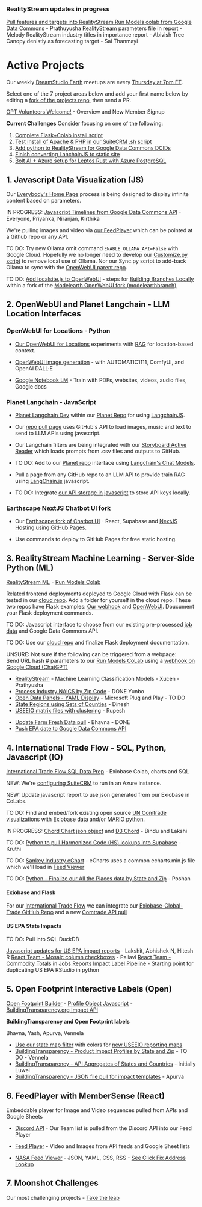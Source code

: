 <!--
medium.com subscription needed

	How to install Open WebUI without Docker
	https://bhavikjikadara.medium.com/how-to-install-open-webui-without-docker-33eedbda9b96
-->

<!--
**Timely Projects**

- [Activate Ollama on a different server](https://docs.openwebui.com/) for use with our [Docker Setup](/projects/location/setup/docker/)


	Full-Stack Cloudflare SaaS kit
	https://github.com/Dhravya/cloudflare-saas-stack


Create a developer account in [Omdena.com](https://omdena.com) and help us create [team panels](/panels) using the 

- [Document adding Flask as our optional python webroot](../localsite/start/steps/)


4 Agent projects

1. Google Data Commons Timelines eCharts and US EPA Chord chart Impacts
2. RealityStream ML Forecasting - with 6 standard ML models
3. FeedPlayer, for viewing API feeds, such as NASA images and video
4. NullSchool Maps + NISAR satellite data to visualize earth surface movements
-->

### RealityStream updates in progress

[Pull features and targets into RealityStream Run Models colab from Google Data Commons](https://github.com/ModelEarth/realitystream/issues/22) - Prathuyusha
[RealityStream](/realitystream/) parameters file in report - Melody
RealityStream industry titles in importance report - Abivish
Tree Canopy denistiy as forecasting target - Sai Thanmayi

# Active Projects

Our weekly [DreamStudio Earth](https://dreamstudio.com/io/coders/) meetups are every [Thursday at 7pm ET](/io/coders/).

Select one of the 7 project areas below and add your first name below by editing a [fork of the projects repo](https://github.com/ModelEarth/projects/blob/main/active.md), then send a PR.

[OPT Volunteers Welcome!](../community/members/welcome) - Overview and New Member Signup

**Current Challenges**
Consider focusing on one of the following:

1. [Complete Flask+Colab install script](/cloud/run/)
2. [Test install of Apache & PHP in our SuiteCRM .sh script](/profile/crm/)
3. [Add python to RealityStream for Google Data Commons DCIDs](/realitystream/)
4. [Finish converting LanchainJS to static site](/planet/langchain/)
5. [Bolt AI + Azure setup for Leptos Rust with Azure PostgreSQL](/profile/crm)
<!--
https://techcommunity.microsoft.com/blog/aiplatformblog/the-future-of-ai-how-lovable-dev-and-azure-openai-accelerate-apps-that-change-li/4413375

5. [React FeedPlayer]() - 
6. [Products Repo](/products)
-->

## 1. Javascript Data Visualization (JS)

Our [Everybody's Home Page](../home) process is being designed to display infinite content based on parameters.

IN PROGRESS: [Javascript Timelines from Google Data Commons API](/data-commons/docs/data/) - Everyone, Priyanka, Niranjan, Kirthika<!--Mehul, Aishwrya, Vishnupriya-->

We're pulling images and video via [our FeedPlayer](../feed) which can be pointed at a Github repo or any API.

TO DO: Try new Ollama omit command `ENABLE_OLLAMA_API=False` with Google Cloud. Hopefully we no longer need to develop our [Customize.py script](/projects/location/setup/customize/) to remove local use of Ollama. Nor our Sync.py script to add-back Ollama to sync with the [OpenWebUI parent repo](https://github.com/open-webui/open-webui).

TO DO: [Add localsite.js to OpenWebUI](/projects/location/) - steps for [Building Branches Locally](/projects/location/setup/) within a fork of the [Modelearth OpenWebUI fork (modelearthbranch)](https://github.com/ModelEarth/open-webui/tree/modelearthbranch)

<!--
**More Data Commons Visualization Projects**
[Observable with Data Commons](/data-commons/) - [Data Loaders How-To](/data-commons/dist/air/)

[Python CoLabs for GDC timeline automation - Air and Climate](/data-commons/dist/air)

[Kargil's notes](https://github.com/modelearth/Observables-DataLoader/tree/master/docs)

[Observable Framework Dashboard for UN Goals](https://observablehq.com/framework/) - with our .csv timelines and DuckDB Parquet impact files

TO DO: [Hosting DataCommons locally with Flask](/localsite/info/data/datacommons) - Vishnupriya and our GDC team
-->

## 2. OpenWebUI and Planet Langchain - LLM Location Interfaces


### OpenWebUI for Locations - Python

- [Our OpenWebUI for Locations](location/) experiments with [RAG](https://docs.openwebui.com/features/rag/) for location-based context.<!-- Next: Text to Action / Nividia Kuda is their advantage = code library that interacts with chip -->

- [OpenWebUI image generation](https://docs.openwebui.com/tutorials/images/) - with AUTOMATIC1111, ComfyUI, and OpenAI DALL·E

- [Google Notebook LM](https://notebooklm.google) - Train with PDFs, websites, videos, audio files, Google docs


### Planet Langchain - JavaScript

- [Planet Langchain Dev](/planet) within our [Planet Repo](https://github.com/modelearth/planet) for using [LangchainJS](https://github.com/langchain-ai/langchainjs).

- Our [repo pull page](../home/repo) uses GitHub's API to load images, music and text to send to LLM APIs using javascript.

- Our Langchain filters are being integrated with our [Storyboard Active Reader](/requests/) which loads prompts from .csv files and outputs to GitHub.

- TO DO: Add to our [Planet repo](https://github.com/modelearth/planet/) interface using [Langchain's Chat Models](https://python.langchain.com/docs/concepts/chat_models/).  

- Pull a page from any GitHub repo to an LLM API to provide train RAG using [LangChain.js](https://api.js.langchain.com) javascript.<!-- Dhananjay, Kelly, Adithya-->

- TO DO: Integrate [our API storage in javascript](/localsite/tools/storage/api/) to store API keys locally.


<!--See also: DataStax Astra DB

Langchain Python Repo
https://github.com/ModelEarth/langchain

[Conversational RAG for 10 LLMs](https://python.langchain.com/docs/tutorials/qa_chat_history/) - Pradeep and Pranoy 
Pradeep: Pinecone on AWS free 2 GB max
Pranoy: DocArray in memory Vecto Store (database)

We can also [remove LangChain to simplify](https://www.octomind.dev/blog/why-we-no-longer-use-langchain-for-building-our-ai-agents)

Content prep for RAG: [Innovations in Water Purification](/evaporation-kits/innovations/) - Hyper Desalination

**Retrieval-Interleaved Generation (RIG)**  
Using [Google Data Commons DataGemma AI](https://ai.google.dev/gemma/docs/datagemma) - For RIG, Zihan found that a paid Google plan was needed to avoid storage/memory errors/timeouts. Here's our [RIG CoLab](https://colab.research.google.com/drive/1eLtHOR6e3lAUVijUJ56VMaiTU6hA9enc?usp=sharing).
-->

### Earthscape NextJS Chatbot UI fork

- Our [Earthscape fork of Chatbot UI](https://model.earth/earthscape/app/) - React, Supabase and [NextJS Hosting using GitHub Pages](https://www.freecodecamp.org/news/how-to-deploy-next-js-app-to-github-pages/).

- Use commands to deploy to GitHub Pages for free static hosting.

<!-- Generate .CSV prompt files from location data pulled from Industry levels, Census stats and Google Data Commons. -->


## 3. RealityStream Machine Learning - Server-Side Python (ML)

[RealityStream ML](/realitystream/) - [Run Models Colab](/realitystream/input/industries/)

Related frontend deployments deployed to Google Cloud with Flask can be tested in our [cloud repo](https://github.com/ModelEarth/cloud). Add a folder for yourself in the cloud repo. These two repos have Flask examples: [Our webhook](https://github.com/ModelEarth/webhook) and [OpenWebUI](https://github.com/open-webui/open-webui). Doucument your Flask deployment commands.

TO DO: Javascript interface to choose from our existing pre-processed [job data](/realitystream) and Google Data Commons API.

TO DO: Use our [cloud repo](https://github.com/ModelEarth/cloud/tree/main/run) and finalize Flask deployment documentation.

UNSURE: Not sure if the following can be triggered from a webpage:  
Send URL hash # parameters to our [Run Models CoLab](/realitystream) using a [webhook on Google Cloud (ChatGPT)](https://chatgpt.com/share/670e7002-85fc-8003-a466-9b682012f3ea)


<!--
**Anvil with our CoLabs:**
[Anvil Extras](https://anvil-extras.readthedocs.io/en/latest/guides/index.html) and [Anvil](https://anvil.works/learn/tutorials/data-science#connecting-notebooks) and [AnvilScope CoLab](https://colab.research.google.com/drive/1rlOPfOxRnfm4pTGSn3gk_MvmVF65iidF?usp=sharing) using Plotly - Soham
-->

<!--
- [StreamLit hosting within Open WebUI](https://github.com/streamlit/streamlit/issues/969)
-->


- [RealityStream](/realitystream/) - Machine Learning Classification Models - Xucen - Prathyusha
- [Process Industry NAICS by Zip Code](/community-zipcodes/mail) - DONE Yunbo
- [Open Data Panels - YAML Display](/profile) - Microsoft Plug and Play - TO DO
- [State Regions using Sets of Counties](/community-data/us/edd/) - Dinesh
- [USEEIO matrix files with clustering](/machine-learning/python/cluster/) - <!--Honglin-->Rupesh

<!--
- [CrewAI+Ollama integration](https://lightning.ai/lightning-ai/studios/ai-agents-powered-by-crewai) within our [Open WebUI fork](location)
- [Flowsa RStudio - API to JSON](/localsite/info/data/flowsa/)
-->

- [Update Farm Fresh Data pull](/community-data/process/python/farmfresh/) - Bhavna - DONE
- [Push EPA date to Google Data Commons API](https://docs.datacommons.org/api/)


## 4. International Trade Flow - SQL, Python, Javascript (IO)

[International Trade Flow SQL Data Prep](/profile/trade) - Exiobase Colab, charts and SQL
<!-- Contributors: Gary, Satya, Himanshu, Sahil, Poorna -->

NEW: We're [configuring SuiteCRM](../profile/crm/) to run in an Azure instance.

NEW: Update javascript report to use json generated from our Exiobase in CoLabs.

TO DO:  Find and embed/fork existing open source [UN Comtrade visualizations](https://comtradeplus.un.org/Visualization/Labs) with Exiobase data and/or [MARIO python](https://mario-suite.readthedocs.io/en/latest/intro.html).

IN PROGRESS: [Chord Chart json object](https://model.earth/useeio.js/footprint/chord) and [D3 Chord](/profile/charts/d3/chord_diagram_d3/) - Bindu and Lakshi

TO DO: [Python to pull Harmonized Code (HS) lookups into Supabase](/profile/harmonized-system/) - Kruthi

TO DO: [Sankey Industry eChart](/profile/charts/echarts/sankey-nodeAlign-left.html) - eCharts uses a common echarts.min.js file which we'll load in [Feed Viewer](/feed/view)

TO DO: [Python - Finalize our All the Places data by State and Zip](/places) - Poshan

#### Exiobase and Flask

For our [International Trade Flow](/profile/trade/) we can integrate our [Exiobase-Global-Trade GitHub Repo](https://github.com/modelearth/exiobase-global-trade) and a new [Comtrade API pull](https://github.com/ModelEarth/exiobase-global-trade/tree/main/comtrade)

#### US EPA State Impacts

TO DO: Pull into SQL DuckDB

[Javascript updates for US EPA impact reports](/useeio.js/footprint/) - Lakshit, Abhishek N, Hitesh R
[React Team - Mosaic column checkboxes](/io/charts)  - Pallavi 
[React Team - Commodity Totals](/localsite/info/data/totals/) in [Jobs Reports](/localsite/info/#indicators=JOBS)
[Impact Label Pipeline](/apps/impact) - Starting point for duplicating US EPA RStudio in python


## 5. Open Footprint Interactive Labels (Open)

[Open Footprint Builder](/io/template/) - [Profile Object Javascript](/profile/item/) - [BuildingTransparency.org Impact API](/profile/products/)


**BuildingTransparency and Open Footprint labels**

Bhavna, Yash, Apurva, Vennela

- [Use our state map filter](#geoview=country) with colors for [new USEEIO reporting maps](https://figshare.com/collections/USEEIO_State_Models_v1_0_-_Supporting_Figures/7041473)
- [BuildingTransparency - Product Impact Profiles by State and Zip](/io/template/feed/) - TO DO <!--Ronan--> - Vennela
- [BuildingTransparency - API Aggregates of States and Countries](/io/template/product/) - Initially Luwei
- [BuildingTransparency - JSON file pull for impact templates](/io/template/product/) - Apurva



## 6. FeedPlayer with MemberSense (React)

Embeddable player for Image and Video sequences pulled from APIs and Google Sheets

- [Discord API](https://discord.com/developers/docs/intro) - Our Team list is pulled from the Discord API into our Feed Player

- [Feed Player](../feed/) - Video and Images from API feeds and Google Sheet lists
- [NASA Feed Viewer](../feed/view/#feed=nasa) - JSON, YAML, CSS, RSS - [See Click Fix Address Lookup](/feed/view/#feed=seeclickfix-311)

<!--
- [Add Datawrapper.de](https://www.datawrapper.de/) using "link external dataset"

- [Pull from Supabase (or backup file) into databricks SQL](https://chatgpt.com/share/d610d3e6-ce5f-4e7f-ba9e-4c74ec23abd4) - Apurva, Soham
- [View DuckDB from Javascript](/profile/prep/sql/duckdb/) - Kelly, Gary
-->



<!--
- [Datausa.io](https://datausa.io) - Add API and embeddable visualizations to Feed Player
- [Restack.io](https://www.restack.io/docs/supabase-knowledge-supabase-rust-sdk-guide) - for Supabase with Rust and Streamlit


openai
Docker path: https://chat.openai.com/share/61b0997f-ea9b-49f7-9bcb-12fa0519a2d1

Matthew Berman list of true Agents:
https://youtu.be/_AOA6M9Ta2I?si=Bh8SMhyD3GmuCLks&t=378


CSV Files to use for Timelines, Observable, and AI Training at: [industries/naics/US/counties](https://github.com/ModelEarth/community-data/tree/master/industries/naics/US/counties)
Pre-processed data for county industry levels, based on employment, establishments and payroll.-->


<!-- 
- Odoo on Google Cloud for [Modules and Templates](https://www.odoo.com/documentation/master/developer/tutorials/website.html) and [Owl](https://www.cybrosys.com/blog/an-overview-of-the-owl-component-lifecycle) with the [Owl Github repo](https://github.com/odoo/owl)
-->


## 7. Moonshot Challenges

Our most challenging projects - [Take the leap](/community/projects/)
<br>

<div id="activeDivLoaded"></div>
